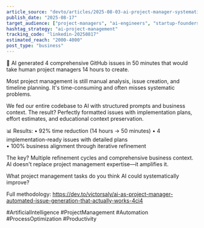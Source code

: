 ```yaml
---
article_source: "devto/articles/2025-08-03-ai-project-manager-systematic-issue-generation-devto.md"
publish_date: "2025-08-17"
target_audience: ["project-managers", "ai-engineers", "startup-founders"]
hashtag_strategy: "ai-project-management"
tracking_code: "linkedin-20250817"
estimated_reach: "2000-4000"
post_type: "business"
---
```


🚀 AI generated 4 comprehensive GitHub issues in 50 minutes that would take human project managers 14 hours to create.

Most project management is still manual analysis, issue creation, and timeline planning. It's time-consuming and often misses systematic problems.

We fed our entire codebase to AI with structured prompts and business context. The result? Perfectly formatted issues with implementation plans, effort estimates, and educational context preservation.

📊 Results:
• 92% time reduction (14 hours → 50 minutes)
• 4 implementation-ready issues with detailed plans  
• 100% business alignment through iterative refinement

The key? Multiple refinement cycles and comprehensive business context. AI doesn't replace project management expertise—it amplifies it.

What project management tasks do you think AI could systematically improve?

Full methodology: https://dev.to/victorsaly/ai-as-project-manager-automated-issue-generation-that-actually-works-4ci4

#ArtificialIntelligence #ProjectManagement #Automation #ProcessOptimization #Productivity
